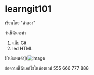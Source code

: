 # learngit101

เขียนโดย "ฉันเอง"

วันนี้ฉันจะทำ
1. แล็บ Git
2. led HTML

![หมีแพนด้า](![image](https://github.com/Apitarat/learngit101/assets/137468685/019a376e-5da4-40ec-af03-db5e91963faa)

ข้อความนี้ฉันอก้ไชในห้องแลป 
555 666 777 888
